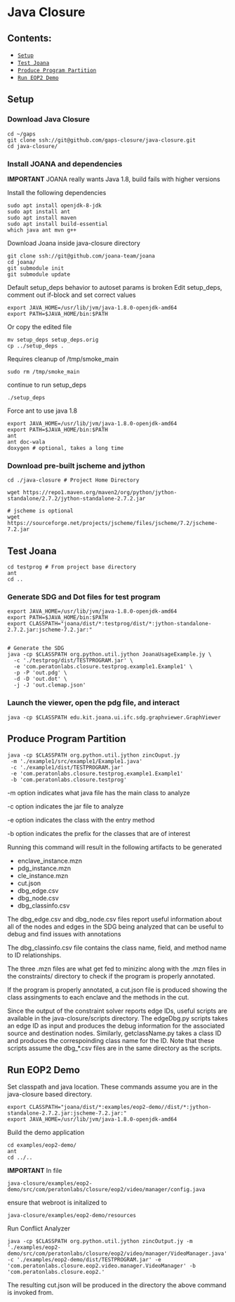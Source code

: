 # Java Closure
## Contents:

* [`Setup`](#Setup)
* [`Test Joana`](#Test-Joana)
* [`Produce Program Partition`](#Produce-Program-Partition)
* [`Run EOP2 Demo`](#Run-EOP2-Demo)


## Setup


### Download Java Closure
```
cd ~/gaps
git clone ssh://git@github.com/gaps-closure/java-closure.git
cd java-closure/
```

### Install JOANA and dependencies


**IMPORTANT** JOANA really wants Java 1.8, build fails with higher versions

Install the following dependencies

```
sudo apt install openjdk-8-jdk
sudo apt install ant
sudo apt install maven
sudo apt install build-essential
which java ant mvn g++
```

Download Joana inside java-closure directory

```
git clone ssh://git@github.com/joana-team/joana
cd joana/
git submodule init
git submodule update
```

Default setup_deps behavior to autoset params is broken
Edit setup_deps, comment out if-block and set correct values

```
export JAVA_HOME=/usr/lib/jvm/java-1.8.0-openjdk-amd64
export PATH=$JAVA_HOME/bin:$PATH
```

Or copy the edited file

```
mv setup_deps setup_deps.orig
cp ../setup_deps .
```

Requires cleanup of /tmp/smoke_main

```
sudo rm /tmp/smoke_main
```
continue to run setup_deps

```
./setup_deps 
```

Force ant to use java 1.8

```
export JAVA_HOME=/usr/lib/jvm/java-1.8.0-openjdk-amd64
export PATH=$JAVA_HOME/bin:$PATH
ant
ant doc-wala
doxygen # optional, takes a long time
```


### Download pre-built jscheme and jython

```
cd ./java-closure # Project Home Directory

wget https://repo1.maven.org/maven2/org/python/jython-standalone/2.7.2/jython-standalone-2.7.2.jar

# jscheme is optional
wget https://sourceforge.net/projects/jscheme/files/jscheme/7.2/jscheme-7.2.jar
```



## Test Joana

```
cd testprog # From project base directory
ant
cd ..
```

### Generate SDG and Dot files for test program

```
export JAVA_HOME=/usr/lib/jvm/java-1.8.0-openjdk-amd64
export PATH=$JAVA_HOME/bin:$PATH
export CLASSPATH="joana/dist/*:testprog/dist/*:jython-standalone-2.7.2.jar:jscheme-7.2.jar:"


# Generate the SDG
java -cp $CLASSPATH org.python.util.jython JoanaUsageExample.jy \
  -c './testprog/dist/TESTPROGRAM.jar' \
  -e 'com.peratonlabs.closure.testprog.example1.Example1' \
  -p -P 'out.pdg' \
  -d -D 'out.dot' \
  -j -J 'out.clemap.json' 

```

### Launch the viewer, open the pdg file, and interact
```
java -cp $CLASSPATH edu.kit.joana.ui.ifc.sdg.graphviewer.GraphViewer 
```

## Produce Program Partition

```
java -cp $CLASSPATH org.python.util.jython zincOuput.jy
 -m './example1/src/example1/Example1.java'
 -c './example1/dist/TESTPROGRAM.jar'   
 -e 'com.peratonlabs.closure.testprog.example1.Example1' 
 -b 'com.peratonlabs.closure.testprog' 
```

  -m option indicates what java file has the main class to analyze

  -c option indicates the jar file to analyze

  -e option indicates the class with the entry method

  -b option indicates the prefix for the classes that are of interest


  Running this command will result in the following artifacts to be generated
  
  * enclave_instance.mzn
  * pdg_instance.mzn
  * cle_instance.mzn
  * cut.json
  * dbg_edge.csv
  * dbg_node.csv
  * dbg_classinfo.csv

  The dbg_edge.csv and dbg_node.csv files report useful information about all of the nodes and edges in the SDG being analyzed that can be useful to debug and find issues with annotations

  The dbg_classinfo.csv file contains the class name, field, and method name to ID relationships.

  The three .mzn files are what get fed to minizinc along with the .mzn files in the constraints/ directory to check if the program is properly annotated.

  If the program is properly annotated, a cut.json file is produced showing the class assingments to each enclave and the methods in the cut.

  Since the output of the constraint solver reports edge IDs, useful scripts are available in the java-closure/scripts directory. The edgeDbg.py scripts takes an edge ID as input and produces the debug information for the associated source and destination nodes. Similarly, getclassName.py takes a class ID and produces the correspoinding class name for the ID. Note that these scripts assume the dbg_*.csv files are in the same directory as the scripts.

## Run EOP2 Demo

Set classpath and java location.
These commands assume you are in the java-closure based directory. 

  ```
  export CLASSPATH="joana/dist/*:examples/eop2-demo//dist/*:jython-standalone-2.7.2.jar:jscheme-7.2.jar:"
  export JAVA_HOME=/usr/lib/jvm/java-1.8.0-openjdk-amd64
  ```

Build the demo application
```
cd examples/eop2-demo/
ant
cd ../..
```

**IMPORTANT** In file 
```
java-closure/examples/eop2-demo/src/com/peratonlabs/closure/eop2/video/manager/config.java 
```
ensure that webroot is initalized to 

```
java-closure/examples/eop2-demo/resources
```

Run Conflict Analyzer
```
java -cp $CLASSPATH org.python.util.jython zincOutput.jy -m './examples/eop2-demo/src/com/peratonlabs/closure/eop2/video/manager/VideoManager.java'   -c './examples/eop2-demo/dist/TESTPROGRAM.jar' -e 'com.peratonlabs.closure.eop2.video.manager.VideoManager' -b 'com.peratonlabs.closure.eop2.'
```

The resulting cut.json will be produced in the directory the above command is invoked from.


 
